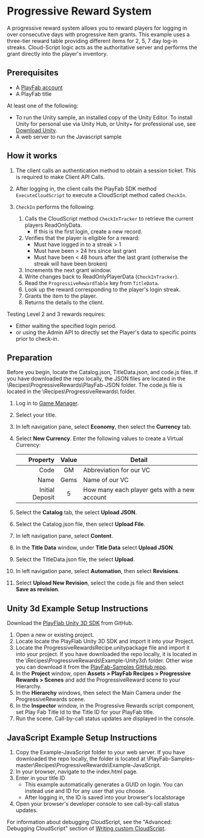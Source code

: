 
# Progressive Reward System

A progressive reward system allows you to reward players for logging in over consecutive days with progressive item grants. This example uses a three-tier reward table providing different items for 2, 5, 7 day log-in streaks. Cloud-Script logic acts as the authoritative server and performs the grant directly into the player's inventory.

## Prerequisites

* A [PlayFab account](https://developer.playfab.com/en-US/sign-up)
* A PlayFab title

At least one of the following:

* To run the Unity sample, an installed copy of the Unity Editor. To install Unity for personal use via Unity Hub, or Unity+ for professional use, see [Download Unity](https://unity3d.com/get-unity/download).
* A web server to run the Javascript sample

## How it works

1. The client calls an authentication method to obtain a session ticket. This is required to make Client API Calls.
2. After logging in, the client calls the PlayFab SDK method  `ExecuteCloudScript` to execute a CloudScript method called `CheckIn`.
3. `CheckIn` performs the following:

    1. Calls the CloudScript method `CheckInTracker` to retrieve the current players ReadOnlyData.
        * If this is the first login, create a new record.
    2. Verifies that the player is eligible for a reward:
        * Must have logged in to a streak > 1
        * Must have been > 24 hrs since last grant
        * Must have been < 48 hours after the last grant (otherwise the streak will have been broken)
    3. Increments the next grant window.
    4. Write changes back to ReadOnlyPlayerData (`CheckInTracker`).
    5. Read the `ProgressiveRewardTable` key from `TitleData`.
    6. Look up the reward corresponding to the player's login streak.
    7. Grants the item to the player.
    8. Returns the details to the client.

Testing Level 2 and 3 rewards requires:

* Either waiting the specified login period.
* or using the Admin API to directly set the Player's data to specific points prior to check-in.

## Preparation

Before you begin, locate the Catalog.json, TitleData.json, and code.js files. If you have downloaded the repo locally, the JSON files are located in the \Recipes\ProgressiveRewards\PlayFab-JSON folder. The code.js file is located in the \Recipes\ProgressiveRewards\ folder.

1. Log in to [Game Manager](https://developer.playfab.com/).
2. Select your title.
3. In left navigation pane, select **Economy**, then select the **Currency** tab.
4. Select **New Currency**. Enter the following values to create a Virtual Currency:

    | Property | Value | Detail |
    | ---: | :---: | --- |
    | Code | GM | Abbreviation for our VC |
    | Name | Gems | Name of our VC |
    | Initial Deposit | 5 | How many each player gets with a new account |

5. Select the **Catalog** tab, the select **Upload JSON**.
6. Select the Catalog.json file, then select **Upload File**.
7. In left navigation pane, select **Content**.
8. In the **Title Data** window, under **Title Data** select **Upload JSON**.
9. Select the TitleData.json file, the select **Upload**.
10. In left navigation pane, select **Automation**, then select **Revisions**.
11. Select **Upload New Revision**, select the code.js file and then select **Save as revision**.

## Unity 3d Example Setup Instructions

Download the [PlayFlab Unity 3D SDK](https://aka.ms/playfabunitysdkdownload) from GitHub.

1. Open a new or existing project.
2. Locate locate the PlayFlab Unity 3D SDK and import it into your Project.
3. Locate the ProgressiveRewardsRecipe.unitypackage file and import it into your project. If you have downloaded the repo locally, it is located in the \Recipes\ProgressiveRewards\Example-Unity3d\ folder. Other wise you can download it from the [PlayFab-Samples GitHub repo](https://github.com/PlayFab/PlayFab-Samples/raw/master/Recipes/ProgressiveRewards/Example-Unity3d/ProgressiveRewardsRecipe.unitypackage).
4. In the **Project** window, open **Assets &gt; PlayFab Recipes &gt; Progressive Rewards &gt; Scenes** and add the ProgressiveReward scene to your Hierarchy.
5. In the **Hierarchy** windows, then select the Main Camera under the ProgressiveRewards scene.
6. In the **Inspector** window, in the Progressive Rewards script component, set Play Fab Title Id to the Title ID for your PlayFab title.
7. Run the scene. Call-by-call status updates are displayed in the console.

## JavaScript Example Setup Instructions

1. Copy the Example-JavaScript folder to your web server. If you have downloaded the repo locally, the folder is located at \PlayFab-Samples-master\Recipes\ProgressiveRewards\Example-JavaScript.
2. In your browser, navigate to the index.html page.
3. Enter in your title ID
    * This example automatically generates a GUID on login. You can instead use and ID for any user that you choose.
    * After logging in, the ID is saved into your browser's localstorage
4. Open your browser's developer console to see call-by-call status updates.

For information about debugging CloudScript, see the "Advanced: Debugging CloudScript" section of [Writing custom CloudScript](https://docs.microsoft.com/en-us/gaming/playfab/features/automation/cloudscript/writing-custom-cloudscript#advanced-debugging-cloudscript).
